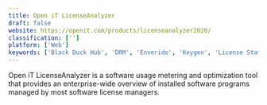 ```yaml
---
title: Open iT LicenseAnalyzer
draft: false 
website: https://openit.com/products/licenseanalyzer2020/
classification: ['']
platform: ['Web']
keywords: ['Black Duck Hub', 'DRM', 'Enverido', 'Keygen', 'License Statistics', 'LicenseWatch', 'Mirrakey', 'Quick License Manager', 'SLASCONE', 'SafeGuard LM', 'SoftwareKey Licensing System', 'SoftwareShield License Manager', 'Spider SAM Suite', 'StrongBit HardKey', 'Vector Vizor Software', 'WebCops']
---
```

Open iT LicenseAnalyzer is a software usage metering and optimization tool that provides an enterprise-wide overview of installed software programs managed by most software license managers.